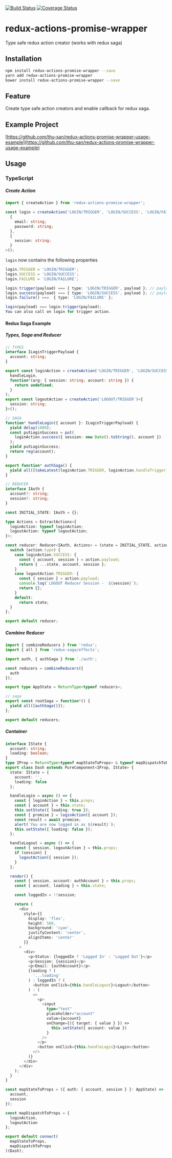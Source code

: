 [![Build Status](https://travis-ci.org/thu-san/redux-actions-promise-wrapper.svg?branch=master)](https://travis-ci.org/thu-san/redux-actions-promise-wrapper)
[![Coverage Status](https://coveralls.io/repos/github/thu-san/redux-actions-promise-wrapper/badge.svg?branch=master)](https://coveralls.io/github/thu-san/redux-actions-promise-wrapper?branch=master)

# redux-actions-promise-wrapper

Type safe redux action creator (works with redux saga)

## Installation

```sh
npm install redux-actions-promise-wrapper --save
yarn add redux-actions-promise-wrapper
bower install redux-actions-promise-wrapper --save
```

## Feature

Create type safe action creators and enable callback for redux saga.

## Example Project

[https://github.com/thu-san/redux-actions-promise-wrapper-usage-example](https://github.com/thu-san/redux-actions-promise-wrapper-usage-example)

## Usage

### TypeScript

##### Create Action

```typescript
import { createAction } from 'redux-actions-promise-wrapper';

const login = createAction('LOGIN/TRIGGER', 'LOGIN/SUCCESS', 'LOGIN/FAILURE')<
  {
    email: string;
    password: string;
  },
  {
    session: string;
  }
>();
```

`login` now contains the following properties

```typescript
login.TRIGGER = 'LOGIN/TRIGGER';
login.SUCCESS = 'LOGIN/SUCCESS';
login.FAILURE = 'LOGIN/FAILURE';

login.trigger(payload) === { type: 'LOGIN/TRIGGER', payload }; // payload must have type { email: string, password: string }
login.success(payload) === { type: 'LOGIN/SUCCESS', payload }; // payload must have type { session: string }
login.failure() ===  { type: 'LOGIN/FAILURE' };

login(payload) === login.trigger(payload);
You can also call on login for trigger action.
```

#### Redux Saga Example

##### Types, Saga and Reducer

```typescript
// TYPES
interface ILoginTriggerPayload {
  account: string;
}

export const loginAction = createAction('LOGIN/TRIGGER', 'LOGIN/SUCCESS')(
  handleLogin,
  function*(arg: { session: string; account: string }) {
    return undefined;
  }
);
export const logoutAction = createAction('LOGOUT/TRIGGER')<{
  session: string;
}>();

// SAGA
function* handleLogin({ account }: ILoginTriggerPayload) {
  yield delay(1000);
  const putLoginSuccess = put(
    loginAction.success({ session: new Date().toString(), account })
  );
  yield putLoginSuccess;
  return reg(account);
}

export function* authSaga() {
  yield all([takeLatest(loginAction.TRIGGER, loginAction.handleTrigger)]);
}

// REDUCER
interface IAuth {
  account?: string;
  session?: string;
}

const INITIAL_STATE: IAuth = {};

type Actions = ExtractActions<{
  loginAction: typeof loginAction;
  logoutAction: typeof logoutAction;
}>;

const reducer: Reducer<IAuth, Actions> = (state = INITIAL_STATE, action) => {
  switch (action.type) {
    case loginAction.SUCCESS: {
      const { account, session } = action.payload;
      return { ...state, account, session };
    }
    case logoutAction.TRIGGER: {
      const { session } = action.payload;
      console.log(`LOGOUT Reducer Session -  ${session}`);
      return {};
    }
    default:
      return state;
  }
};

export default reducer;
```

##### Combine Reducer

```typescript
import { combineReducers } from 'redux';
import { all } from 'redux-saga/effects';

import auth, { authSaga } from './auth';

const reducers = combineReducers({
  auth
});

export type AppState = ReturnType<typeof reducers>;

// saga
export const rootSaga = function*() {
  yield all([authSaga()]);
};

export default reducers;
```

##### Container

```typescript
interface IState {
  account: string;
  loading: boolean;
}
type IProp = ReturnType<typeof mapStateToProps> & typeof mapDispatchToProps;
export class Dash extends PureComponent<IProp, IState> {
  state: IState = {
    account: '',
    loading: false
  };

  handleLogin = async () => {
    const { loginAction } = this.props;
    const { account } = this.state;
    this.setState({ loading: true });
    const { promise } = loginAction({ account });
    const result = await promise;
    alert(`You are now logged in as ${result}`);
    this.setState({ loading: false });
  };

  handleLogout = async () => {
    const { session, logoutAction } = this.props;
    if (session) {
      logoutAction({ session });
    }
  };

  render() {
    const { session, account: authAccount } = this.props;
    const { account, loading } = this.state;

    const loggedIn = !!session;

    return (
      <div
        style={{
          display: 'flex',
          height: 500,
          background: 'cyan',
          justifyContent: 'center',
          alignItems: 'center'
        }}
      >
        <div>
          <p>Status: {loggedIn ? 'Logged In' : 'Logged Out'}</p>
          <p>Session: {session}</p>
          <p>Email: {authAccount}</p>
          {loading ? (
            '...loading'
          ) : loggedIn ? (
            <button onClick={this.handleLogout}>Logout</button>
          ) : (
            <>
              <p>
                <input
                  type="text"
                  placeholder="account"
                  value={account}
                  onChange={({ target: { value } }) =>
                    this.setState({ account: value })
                  }
                />
              </p>
              <button onClick={this.handleLogin}>Login</button>
            </>
          )}
        </div>
      </div>
    );
  }
}

const mapStateToProps = ({ auth: { account, session } }: AppState) => ({
  account,
  session
});

const mapDispatchToProps = {
  loginAction,
  logoutAction
};

export default connect(
  mapStateToProps,
  mapDispatchToProps
)(Dash);
```
